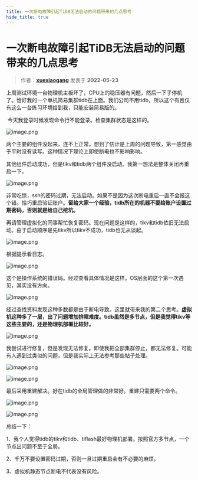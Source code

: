 ```yaml
---
title: 一次断电故障引起TiDB无法启动的问题带来的几点思考
hide_title: true
---
```


# 一次断电故障引起TiDB无法启动的问题带来的几点思考

> 作者：**[xuexiaogang](https://tidb.net/u/xuexiaogang/post/all)** 发表于  **2022-05-23**

​         上周测试环境一台物理机主板坏了，CPU上的稳压器有问题，然后一下子停机了。恰好我的一个单机简易集群tidb在上面。我们公司不用tidb，所以这个有且仅有这么一台练习环境给到我，只能安装简易版的。

​        今天我登录时候发现命令行不能登录。检查集群状态是这样的。

![image.png](https://tidb-blog.oss-cn-beijing.aliyuncs.com/media/image-1653277862809.png)

两个主要的组件没起来，连不上正常。想到了估计是上周的问题导致，第一感觉由于平时没有读写。这种情况下理论上即使断电也不影响影响。

其他组件启动成功，但是tikv和tidb两个组件没启动。我第一想法是整体关闭再重启一下。

![image.png](https://tidb-blog.oss-cn-beijing.aliyuncs.com/media/image-1653287075818.png)

非常吃惊，ssh的密码过期，无法启动。如果不是因为这次断电重启一直不会报这个错。恰巧重启验证账户。**留给大家一个经验，tidb所在的机器不要给账户设置过期密码，否则就是给自己挖坑。**

再请管理虚拟化的同事帮忙恢复密码。现在问题是这样的，tikv和tidb依旧无法启动。由于启动顺序是先tikv所以tikv不成功，tidb也无从谈起。

![image.png](https://tidb-blog.oss-cn-beijing.aliyuncs.com/media/image-1653287249287.png)

根据提示看日志。

![image.png](https://tidb-blog.oss-cn-beijing.aliyuncs.com/media/image-1653287322195.png)

这个是操作系统的错误码。经过查看具体情况是这样。OS层面的这个第一次遇见，其实没有方向。

![image.png](https://tidb-blog.oss-cn-beijing.aliyuncs.com/media/image-1653287430469.png)

经过查找资料发现这种多数都是由于断电导致。这里就带来我的第二个思考。**虚拟机这种多了一层，出了问题增加排障难度。tidb虽然是多节点，但是我觉得tikv等这些主要的，还是物理机部署比较好。**

![image.png](https://tidb-blog.oss-cn-beijing.aliyuncs.com/media/image-1653287499245.png)

我尝试进行修复，但是发现无法修复。即使我把全部集群停止，都无法修复。可能有人遇到过类似的问题，但是我实际上无法参考那些帖子处理。

![image.png](https://tidb-blog.oss-cn-beijing.aliyuncs.com/media/image-1653288002339.png)

![image.png](https://tidb-blog.oss-cn-beijing.aliyuncs.com/media/image-1653288072282.png)

最后采用重建解决。好在tidb的全局管理做的非常好。重建只需要两个命令。

![image.png](https://tidb-blog.oss-cn-beijing.aliyuncs.com/media/image-1653288136597.png)

![image.png](https://tidb-blog.oss-cn-beijing.aliyuncs.com/media/image-1653288168572.png)



总结一下：

1、我个人觉得tidb的tikv和tidb、tiflash最好物理机部署。按照官方多节点，一个节点出问题不至于全局。

2、千万不要设置密码过期，否则一旦过期重启会有不必要的麻烦。

3、虚拟机静态节点断电不代表没有风险。